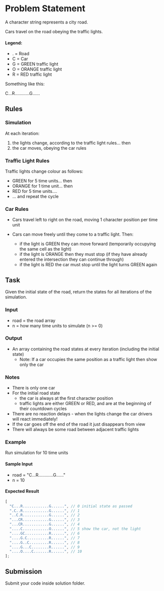 # Problem Statement

A character string represents a city road.

Cars travel on the road obeying the traffic lights.

#### Legend:

- . = Road
- C = Car
- G = GREEN traffic light
- O = ORANGE traffic light
- R = RED traffic light

Something like this:

C...R............G......

## Rules

### Simulation

At each iteration:

1. the lights change, according to the traffic light rules... then
2. the car moves, obeying the car rules

### Traffic Light Rules

Traffic lights change colour as follows:

- GREEN for 5 time units... then
- ORANGE for 1 time unit... then
- RED for 5 time units....
- ... and repeat the cycle

### Car Rules

- Cars travel left to right on the road, moving 1 character position per time unit
- Cars can move freely until they come to a traffic light. Then:

  - if the light is GREEN they can move forward (temporarily occupying the same cell as the light)
  - if the light is ORANGE then they must stop (if they have already entered the intersection they can continue through)
  - if the light is RED the car must stop until the light turns GREEN again

## Task

Given the initial state of the road, return the states for all iterations of the simulation.

### Input

- road = the road array
- n = how many time units to simulate (n >= 0)

### Output

- An array containing the road states at every iteration (including the initial state)
  - Note: If a car occupies the same position as a traffic light then show only the car

### Notes

- There is only one car
- For the initial road state
  - the car is always at the first character position
  - traffic lights are either GREEN or RED, and are at the beginning of their countdown cycles
- There are no reaction delays - when the lights change the car drivers will react immediately!
- If the car goes off the end of the road it just disappears from view
- There will always be some road between adjacent traffic lights

### Example

Run simulation for 10 time units

#### Sample Input

- road = "C...R............G......"
- n = 10

#### Expected Result

```javascript
[
  "C...R............G......", // 0 initial state as passed
  ".C..R............G......", // 1
  "..C.R............G......", // 2
  "...CR............G......", // 3
  "...CR............G......", // 4
  "....C............O......", // 5 show the car, not the light
  "....GC...........R......", // 6
  "....G.C..........R......", // 7
  "....G..C.........R......", // 8
  "....G...C........R......", // 9
  "....O....C.......R......", // 10
];
```

## Submission

Submit your code inside solution folder.
